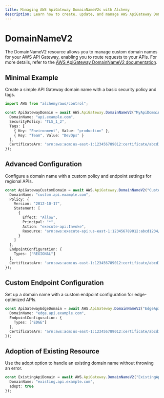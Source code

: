 ```yaml
---
title: Managing AWS ApiGateway DomainNameV2s with Alchemy
description: Learn how to create, update, and manage AWS ApiGateway DomainNameV2s using Alchemy Cloud Control.
---
```


# DomainNameV2

The DomainNameV2 resource allows you to manage custom domain names for your AWS API Gateway, enabling you to route requests to your APIs. For more details, refer to the [AWS ApiGateway DomainNameV2 documentation](https://docs.aws.amazon.com/apigateway/latest/userguide/).

## Minimal Example

Create a simple API Gateway domain name with a basic security policy and tags.

```ts
import AWS from "alchemy/aws/control";

const ApiGatewayDomain = await AWS.ApiGateway.DomainNameV2("MyApiDomain", {
  DomainName: "api.example.com",
  SecurityPolicy: "TLS_1_2",
  Tags: [
    { Key: "Environment", Value: "production" },
    { Key: "Team", Value: "DevOps" }
  ],
  CertificateArn: "arn:aws:acm:us-east-1:123456789012:certificate/abcd1234-56ef-78gh-90ij-klmnopqrstuv"
});
```

## Advanced Configuration

Configure a domain name with a custom policy and endpoint settings for regional APIs.

```ts
const ApiGatewayCustomDomain = await AWS.ApiGateway.DomainNameV2("CustomApiDomain", {
  DomainName: "custom.api.example.com",
  Policy: {
    Version: "2012-10-17",
    Statement: [
      {
        Effect: "Allow",
        Principal: "*",
        Action: "execute-api:Invoke",
        Resource: "arn:aws:execute-api:us-east-1:123456789012:abcd1234/*"
      }
    ]
  },
  EndpointConfiguration: {
    Types: ["REGIONAL"]
  },
  CertificateArn: "arn:aws:acm:us-east-1:123456789012:certificate/abcd1234-56ef-78gh-90ij-klmnopqrstuv"
});
```

## Custom Endpoint Configuration

Set up a domain name with a custom endpoint configuration for edge-optimized APIs.

```ts
const ApiGatewayEdgeDomain = await AWS.ApiGateway.DomainNameV2("EdgeApiDomain", {
  DomainName: "edge.api.example.com",
  EndpointConfiguration: {
    Types: ["EDGE"]
  },
  CertificateArn: "arn:aws:acm:us-east-1:123456789012:certificate/abcd1234-56ef-78gh-90ij-klmnopqrstuv"
});
```

## Adoption of Existing Resource

Use the adopt option to handle an existing domain name without throwing an error.

```ts
const ExistingApiDomain = await AWS.ApiGateway.DomainNameV2("ExistingApiDomain", {
  DomainName: "existing.api.example.com",
  adopt: true
});
```